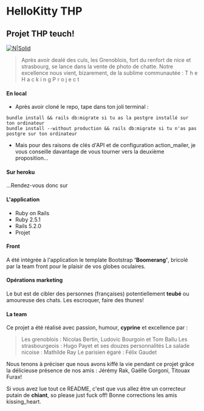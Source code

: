 # HelloKitty THP
## Projet THP teuch!

[![N|Solid](https://cldup.com/dTxpPi9lDf.thumb.png)](https://nodesource.com/products/nsolid)

>Après avoir dealé des culs, les Grenoblois, fort du renfort de nice et strasbourg, 
>se lance dans la vente de photo de chatte. 
>Notre excellence nous vient, bizarement, de la sublime communautée : 
>T h e H a c k i n g P r o j e c t

#### En local
* Après avoir cloné le repo, tape dans ton joli terminal :
```
bundle install && rails db:migrate si tu as la postgre installé sur ton ordinateur
bundle install --without production && rails db:migrate si tu n'as pas postgre sur ton ordinateur
```
* Mais pour des raisons de clés d'API et de configuration action_mailer, je vous conseille davantage de vous tourner vers la deuxième proposition...

#### Sur heroku
...Rendez-vous donc sur 

#### L'application
* Ruby on Rails
* Ruby 2.5.1
* Rails 5.2.0
* Projet

#### Front
A été intégrée à l'application le template Bootstrap **'Boomerang'**, bricolé par la team front pour le plaisir de vos globes oculaires.

#### Opérations marketing
Le but est de cibler des personnes (françaises) potentiellement **teubé** ou amoureuse des chats. Les escroquer, faire des thunes!

#### La team
Ce projet a été réalisé avec passion, humour, **cyprine** et excellence par :

>Les grenoblois : Nicolas Bertin, Ludovic Bourgoin et Tom Ballu
Les strasbourgeois : Hugo Payet et ses douzes personnalités
La salade nicoise : Mathilde Ray
Le parisien égaré : Félix Gaudet

Nous tenons à préciser que nous avons kiffé la vie pendant ce projet grâce la délicieuse présence de nos amis : Jérémy Rak, Gaëlle Gorgoni, Titouax Furax!

Si vous avez lue tout ce README, c'est que vus allez être un correcteur putain de **chiant**, so please just fuck off!
Bonne corrections les amis kissing_heart.
